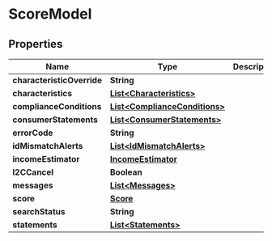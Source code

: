 

# ScoreModel


## Properties

| Name | Type | Description | Notes |
|------------ | ------------- | ------------- | -------------|
|**characteristicOverride** | **String** |  |  [optional] |
|**characteristics** | [**List&lt;Characteristics&gt;**](Characteristics.md) |  |  [optional] |
|**complianceConditions** | [**List&lt;ComplianceConditions&gt;**](ComplianceConditions.md) |  |  [optional] |
|**consumerStatements** | [**List&lt;ConsumerStatements&gt;**](ConsumerStatements.md) |  |  [optional] |
|**errorCode** | **String** |  |  [optional] |
|**idMismatchAlerts** | [**List&lt;IdMismatchAlerts&gt;**](IdMismatchAlerts.md) |  |  [optional] |
|**incomeEstimator** | [**IncomeEstimator**](IncomeEstimator.md) |  |  [optional] |
|**l2CCancel** | **Boolean** |  |  [optional] |
|**messages** | [**List&lt;Messages&gt;**](Messages.md) |  |  [optional] |
|**score** | [**Score**](Score.md) |  |  [optional] |
|**searchStatus** | **String** |  |  [optional] |
|**statements** | [**List&lt;Statements&gt;**](Statements.md) |  |  [optional] |



